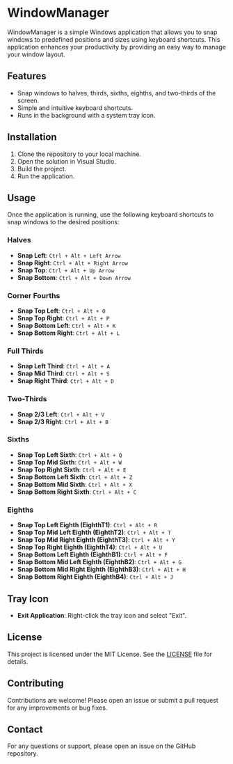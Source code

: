 # WindowManager

WindowManager is a simple Windows application that allows you to snap windows to predefined positions and sizes using keyboard shortcuts. This application enhances your productivity by providing an easy way to manage your window layout.

## Features

- Snap windows to halves, thirds, sixths, eighths, and two-thirds of the screen.
- Simple and intuitive keyboard shortcuts.
- Runs in the background with a system tray icon.

## Installation

1. Clone the repository to your local machine.
2. Open the solution in Visual Studio.
3. Build the project.
4. Run the application.

## Usage

Once the application is running, use the following keyboard shortcuts to snap windows to the desired positions:

### Halves

- **Snap Left**: `Ctrl + Alt + Left Arrow`
- **Snap Right**: `Ctrl + Alt + Right Arrow`
- **Snap Top**: `Ctrl + Alt + Up Arrow`
- **Snap Bottom**: `Ctrl + Alt + Down Arrow`

### Corner Fourths

- **Snap Top Left**: `Ctrl + Alt + O`
- **Snap Top Right**: `Ctrl + Alt + P`
- **Snap Bottom Left**: `Ctrl + Alt + K`
- **Snap Bottom Right**: `Ctrl + Alt + L`

### Full Thirds

- **Snap Left Third**: `Ctrl + Alt + A`
- **Snap Mid Third**: `Ctrl + Alt + S`
- **Snap Right Third**: `Ctrl + Alt + D`

### Two-Thirds

- **Snap 2/3 Left**: `Ctrl + Alt + V`
- **Snap 2/3 Right**: `Ctrl + Alt + B`

### Sixths

- **Snap Top Left Sixth**: `Ctrl + Alt + Q`
- **Snap Top Mid Sixth**: `Ctrl + Alt + W`
- **Snap Top Right Sixth**: `Ctrl + Alt + E`
- **Snap Bottom Left Sixth**: `Ctrl + Alt + Z`
- **Snap Bottom Mid Sixth**: `Ctrl + Alt + X`
- **Snap Bottom Right Sixth**: `Ctrl + Alt + C`

### Eighths

- **Snap Top Left Eighth (EighthT1)**: `Ctrl + Alt + R`
- **Snap Top Mid Left Eighth (EighthT2)**: `Ctrl + Alt + T`
- **Snap Top Mid Right Eighth (EighthT3)**: `Ctrl + Alt + Y`
- **Snap Top Right Eighth (EighthT4)**: `Ctrl + Alt + U`
- **Snap Bottom Left Eighth (EighthB1)**: `Ctrl + Alt + F`
- **Snap Bottom Mid Left Eighth (EighthB2)**: `Ctrl + Alt + G`
- **Snap Bottom Mid Right Eighth (EighthB3)**: `Ctrl + Alt + H`
- **Snap Bottom Right Eighth (EighthB4)**: `Ctrl + Alt + J`

## Tray Icon

- **Exit Application**: Right-click the tray icon and select "Exit".

## License

This project is licensed under the MIT License. See the [LICENSE](LICENSE) file for details.

## Contributing

Contributions are welcome! Please open an issue or submit a pull request for any improvements or bug fixes.

## Contact

For any questions or support, please open an issue on the GitHub repository.


